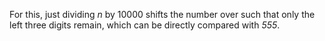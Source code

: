 For this, just dividing *n* by 10000 shifts the number over such that only the left three digits remain, which can be directly compared with *555*.
